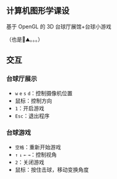 ﻿## 计算机图形学课设
基于 OpenGL 的 3D 台球厅展馆+台球小游戏

（也是💩⛰️。。。）

## 交互
### 台球厅展示
- `w` `e` `s` `d`：控制摄像机位置
- 鼠标：控制方向
- `1`：开启游戏
- `Esc`：退出程序

### 台球游戏
- `空格`：重新开始游戏
- `↑` `↓` `←` `→`：控制视角
- `2`：关闭游戏
- 鼠标：按住击球，移动变换角度
